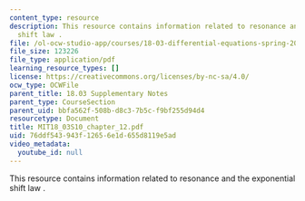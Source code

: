 ```yaml
---
content_type: resource
description: This resource contains information related to resonance and the exponential
  shift law .
file: /ol-ocw-studio-app/courses/18-03-differential-equations-spring-2010/76ddf543943f12656e1d655d8119e5ad_MIT18_03S10_chapter_12.pdf
file_size: 123226
file_type: application/pdf
learning_resource_types: []
license: https://creativecommons.org/licenses/by-nc-sa/4.0/
ocw_type: OCWFile
parent_title: 18.03 Supplementary Notes
parent_type: CourseSection
parent_uid: bbfa562f-508b-d8c3-7b5c-f9bf255d94d4
resourcetype: Document
title: MIT18_03S10_chapter_12.pdf
uid: 76ddf543-943f-1265-6e1d-655d8119e5ad
video_metadata:
  youtube_id: null
---
```

This resource contains information related to resonance and the exponential shift law .